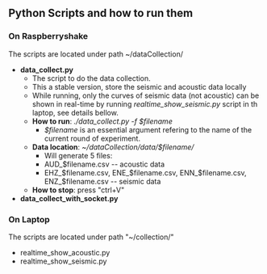 ## Python Scripts and how to run them
### On Raspberryshake
The scripts are located under path ~/dataCollection/
- **data_collect.py**
  - The script to do the data collection.
  - This a stable version, store the seismic and acoustic data locally
  - While running, only the curves of seismic data (not acoustic) can be shown in real-time by running *realtime_show_seismic.py* script in th laptop, see details bellow.
  - **How to run**: *./data_collect.py -f $filename*
    -  *$filename* is an essential argument refering to the name of the current round of experiment.
  - **Data location**: *~/dataCollection/data/$filename/*
    -  Will generate 5 files: 
      -  AUD_$filename.csv -- acoustic data
      -  EHZ_$filename.csv, ENE_$filename.csv, ENN_$filename.csv, ENZ_$filename.csv -- seismic data
  -  **How to stop**: press "ctrl+V"
- **data_collect_with_socket.py**

### On Laptop
The scripts are located under path "~/collection/"
- realtime_show_acoustic.py
- realtime_show_seismic.py
